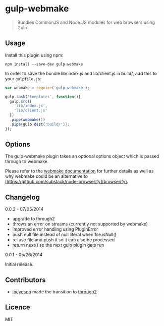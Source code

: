 # gulp-webmake
> Bundles CommonJS and Node.JS modules for web browsers using Gulp.

## Usage

Install this plugin using npm:

```shell
npm install --save-dev gulp-webmake
```

In order to save the bundle lib/index.js and lib/client.js in build/, add this to your `gulpfile.js`:

```javascript
var webmake = require('gulp-webmake');

gulp.task('templates', function(){
  gulp.src([
    'lib/index.js',
    'lib/client.js'
  ])
  .pipe(webmake())
  .pipe(gulp.dest('build/'));
});
```

## Options

The gulp-webmake plugin takes an optional options object which is passed through to webmake.

Please refer to the [webmake documentation](https://github.com/medikoo/modules-webmake) for further details as well as why webmake could be an alternative to [https://github.com/substack/node-browserify](browserify).

## Changelog

0.0.2 - 07/05/2014

 - upgrade to through2
 - throws an error on streams (currently not supported by webmake)
 - improved error handling using PluginError
 - push null file instead of null literal when file.isNull()
 - re-use file and push it so it can also be processed
 - return next() so the next gulp plugin gets run

0.0.1 - 05/26/2014

Initial release.

## Contributors

- [joeyespo](https://github.com/joeyespo) made the transition to [through2](https://github.com/rvagg/through2)

## Licence

MIT
